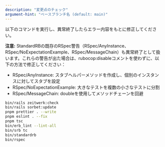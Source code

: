 ```yaml
---
description: "変更点のチェック"
argument-hint: "ベースブランチ名 (default: main)"
---
```


以下のコマンドを実行し、異常終了したらエラー内容をもとに修正してください。

**注意:** StandardRBの既存のRSpec警告（RSpec/AnyInstance、RSpec/NoExpectationExample、RSpec/MessageChain）も異常終了として扱います。これらの警告が出た場合は、rubocop:disableコメントを使わずに、以下の方法で修正してください：
- RSpec/AnyInstance: スタブヘルパーメソッドを作成し、個別のインスタンスに対してスタブを設定
- RSpec/NoExpectationExample: 大きなテストを複数の小さなテストに分割
- RSpec/MessageChain: doubleを使用してメソッドチェーンを回避

```bash
bin/rails zeitwerk:check
bin/rails sorbet:update
pnpm prettier . --write
pnpm eslint . --fix
pnpm tsc
bin/erb_lint --lint-all
bin/srb tc
bin/standardrb
bin/rspec
```
